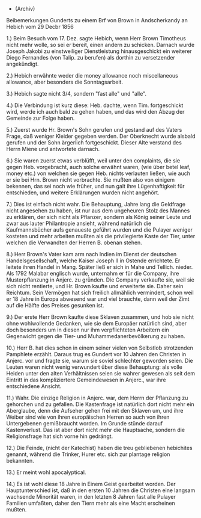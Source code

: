 + (Archiv)

Beibemerkungen Gunderts zu einem Brf von Brown in Andscherkandy an Hebich  vom 29 Decbr 1856

1.) Beim Besuch vom 17. Dez. sagte Hebich, wenn Herr Brown Timotheus nicht mehr wolle, so sei er bereit, einen andern zu schicken. Darnach wurde Joseph Jakobi zu einstweiliger Dienstleistung hinausgeschickt ein weiterer Diego Fernandes (von Talip. zu berufen) als dorthin zu versetzender angekündigt.

2.) Hebich erwähnte weder die money allowance noch miscellaneous allowance, aber besonders die Sonntagsarbeit.

3.) Hebich sagte nicht 3/4, sondern "fast alle" und "alle".

4.) Die Verbindung ist kurz diese: Heb. dachte, wenn Tim. fortgeschickt wird, werde ich auch bald zu gehen haben, und das wird den Abzug der Gemeinde zur Folge haben.

5.) Zuerst wurde Hr. Brown's Sohn gerufen und gestand auf des Vaters Frage, daß weniger Kleider gegeben werden. Der Oberknecht wurde alsbald gerufen und der Sohn ärgerlich fortgeschickt. Dieser Alte verstand des Herrn Miene und antwortete darnach.

6.) Sie waren zuerst etwas verblüfft, weil unter den complaints, die sie gegen Heb. vorgebracht, auch solche erwähnt waren, (wie über betel leaf, money etc.) von welchen sie gegen Heb. nichts verlauten ließen, wie auch er sie bei Hrn. Brown nicht vorbrachte. Sie mußten also von einigem bekennen, das sei noch wie früher, und nun galt ihre Lügenhaftigkeit für entschieden, und weitere Erklärungen wurden nicht angehört.

7.) Dies ist einfach nicht wahr. Die Behauptung, Jahre lang die Geldfrage nicht angesehen zu haben, ist nur aus dem ungeheuren Stolz des Mannes zu erklären, der sich nicht als Pflanzer, sondern als König seiner Leute und zwar aus lauter Philantropie ansieht, während natürlich die Kaufmannsbücher aufs genaueste geführt wurden und die Pulayer weniger kosteten und mehr arbeiten mußten als die privilegierte Kaste der Tier, unter welchen die Verwandten der Herren B. obenan stehen.

8.) Herr Brown's Vater kam arm nach Indien im Dienst der deutschen Handelsgesellschaft, welche Kaiser Joseph II in Ostende errichtete. Er leitete ihren Handel in Mang. Später ließ er sich in Mahe und Tellich. nieder. Als 1792 Malabar englisch wurde, unternahm er für die Company, ihre Musterpflanzung in Anjerc. zu gründen. Die Company verkaufte sie, weil sie sich nicht rentierte, und Hr. Brown kaufte und erweiterte sie. Daher sein Reichtum. Sein Vermögen hat sich freilich allmählich vermindert, schon weil er 18 Jahre in Europa abwesend war und viel brauchte, dann weil der Zimt auf die Hälfte des Preises gesunken ist.

9.) Der erste Herr Brown kaufte diese Sklaven zusammen, und hob sie nicht ohne wohlwollende Gedanken, wie sie dem Europäer natürlich sind, aber doch besonders um in diesen nur ihm verpflichteten Arbeitern ein Gegenwicht gegen die Tier- und Muhammedanerbevölkerung zu haben.

10.) Herr B. hat dies schon in einem seiner vielen von Selbstlob strotzenden Pamphlete erzählt. Daraus trug es Gundert vor 10 Jahren den Christen in Anjerc. vor und fragte sie, warum sie soviel schlechter geworden seien. Die Leuten waren nicht wenig verwundert über diese Behauptung: als volle Heiden unter den alten Verhältnissen seien sie wahrer gewesen als seit dem Eintritt in das kompliziertere Gemeindewesen in Anjerc., war ihre entschiedene Ansicht.

11.) Wahr. Die einzige Religion in Anjerc. war, dem Herrn der Pflanzung zu gehorchen und zu gefallen. Die Kastenfrage ist natürlich dort nicht mehr ein Aberglaube, denn die Aufseher gehen frei mit den Sklaven um, und ihre Weiber sind wie von ihren europäischen Herren so auch von ihren Untergebenen gemißbraucht worden. Im Grunde stünde darauf Kastenverlust. Das ist aber dort nicht mehr die Hauptsache, sondern die Religionsfrage hat sich vorne hin gedrängt.

12.) Die Feinde, (nicht der Katechist) haben die treu gebliebenen hebichites genannt, während die Trinker, Hurer etc. sich zur plantage religion bekannten.

13.) Er meint wohl apocalyptical.

14.) Es ist wohl diese 18 Jahre in Einem Geist gearbeitet worden. Der Hauptunterschied ist, daß in den ersten 10 Jahren die Christen eine langsam wachsende Minorität waren, in den letzten 8 Jahren fast alle Pulayer Familien umfaßten, daher den Tiern mehr als eine Macht erscheinen mußten. 
